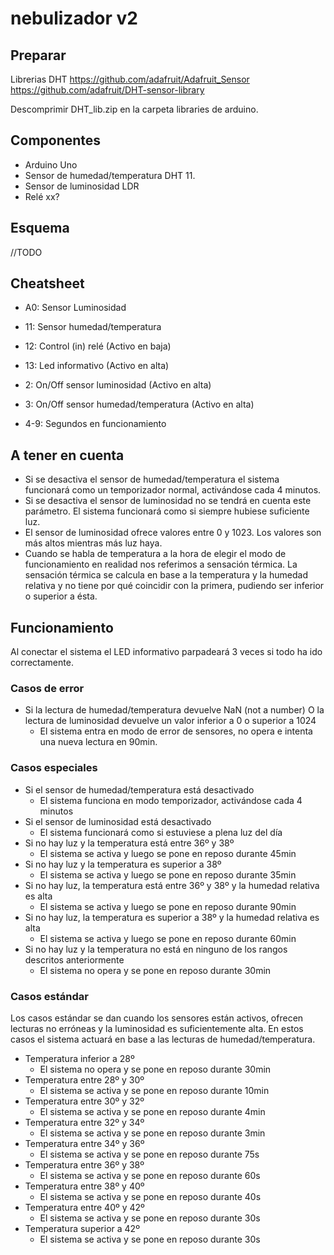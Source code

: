 # nebulizador v2

## Preparar

Librerias DHT
https://github.com/adafruit/Adafruit_Sensor
https://github.com/adafruit/DHT-sensor-library

Descomprimir DHT_lib.zip en la carpeta libraries de arduino.

## Componentes

- Arduino Uno
- Sensor de humedad/temperatura DHT 11.
- Sensor de luminosidad LDR
- Relé xx?

## Esquema

//TODO

## Cheatsheet

- A0: Sensor Luminosidad
- 11: Sensor humedad/temperatura
- 12: Control (in) relé (Activo en baja)
- 13: Led informativo (Activo en alta)

- 2: On/Off sensor luminosidad (Activo en alta)
- 3: On/Off sensor humedad/temperatura (Activo en alta)

- 4-9: Segundos en funcionamiento

## A tener en cuenta

- Si se desactiva el sensor de humedad/temperatura el sistema funcionará como un temporizador normal, activándose cada 4 minutos.
- Si se desactiva el sensor de luminosidad no se tendrá en cuenta este parámetro. El sistema funcionará como si siempre hubiese suficiente luz.
- El sensor de luminosidad ofrece valores entre 0 y 1023. Los valores son más altos mientras más luz haya.
- Cuando se habla de temperatura a la hora de elegir el modo de funcionamiento en realidad nos referimos a sensación térmica. La sensación térmica se calcula en base a la temperatura y la humedad relativa y no tiene por qué coincidir con la primera, pudiendo ser inferior o superior a ésta.

## Funcionamiento

Al conectar el sistema el LED informativo parpadeará 3 veces si todo ha ido correctamente.

### Casos de error

- Si la lectura de humedad/temperatura devuelve NaN (not a number) O la lectura de luminosidad devuelve un valor inferior a 0 o superior a 1024
    - El sistema entra en modo de error de sensores, no opera e intenta una nueva lectura en 90min.

### Casos especiales

- Si el sensor de humedad/temperatura está desactivado
    - El sistema funciona en modo temporizador, activándose cada 4 minutos
- Si el sensor de luminosidad está desactivado
    - El sistema funcionará como si estuviese a plena luz del día
- Si no hay luz y la temperatura está entre 36º y 38º
    - El sistema se activa y luego se pone en reposo durante 45min
- Si no hay luz y la temperatura es superior a 38º
    - El sistema se activa y luego se pone en reposo durante 35min
- Si no hay luz, la temperatura está entre 36º y 38º y la humedad relativa es alta
    - El sistema se activa y luego se pone en reposo durante 90min
- Si no hay luz, la temperatura es superior a 38º y la humedad relativa es alta
    - El sistema se activa y luego se pone en reposo durante 60min
- Si no hay luz y la temperatura no está en ninguno de los rangos descritos anteriormente
    - El sistema no opera y se pone en reposo durante 30min

### Casos estándar

Los casos estándar se dan cuando los sensores están activos, ofrecen lecturas no erróneas y la luminosidad es suficientemente alta. En estos casos el sistema actuará en base a las lecturas de humedad/temperatura.

- Temperatura inferior a 28º
    - El sistema no opera y se pone en reposo durante 30min
- Temperatura entre 28º y 30º
    - El sistema se activa y se pone en reposo durante 10min
- Temperatura entre 30º y 32º
    - El sistema se activa y se pone en reposo durante 4min
- Temperatura entre 32º y 34º
    - El sistema se activa y se pone en reposo durante 3min
- Temperatura entre 34º y 36º
    - El sistema se activa y se pone en reposo durante 75s
- Temperatura entre 36º y 38º
    - El sistema se activa y se pone en reposo durante 60s
- Temperatura entre 38º y 40º
    - El sistema se activa y se pone en reposo durante 40s
- Temperatura entre 40º y 42º
    - El sistema se activa y se pone en reposo durante 30s
- Temperatura superior a 42º
    - El sistema se activa y se pone en reposo durante 30s






